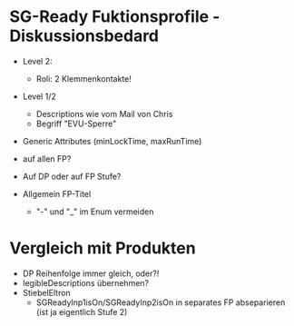 # SG-Ready Fuktionsprofile - Diskussionsbedard

- Level 2:
  - Roli: 2 Klemmenkontakte!

- Level 1/2
  - Descriptions wie vom Mail von Chris
  - Begriff "EVU-Sperre"


- Generic Attributes (minLockTime, maxRunTime)
 - auf allen FP?
 - Auf DP oder auf FP Stufe?

- Allgemein FP-Titel
  - "-" und "_" im Enum vermeiden

# Vergleich mit Produkten

- DP Reihenfolge immer gleich, oder?!
- legibleDescriptions übernehmen?
- StiebelEltron
  - SGReadyInp1isOn/SGReadyInp2isOn in separates FP abseparieren (ist ja eigentlich Stufe 2)
